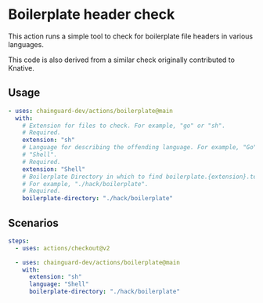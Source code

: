# Boilerplate header check

This action runs a simple tool to check for boilerplate file headers in various
languages.

This code is also derived from a similar check originally contributed to
Knative.


## Usage

```yaml
- uses: chainguard-dev/actions/boilerplate@main
  with:
    # Extension for files to check. For example, "go" or "sh".
    # Required.
    extension: "sh"
    # Language for describing the offending language. For example, "Go" or
    # "Shell".
    # Required.
    extension: "Shell"
    # Boilerplate Directory in which to find boilerplate.{extension}.text files.
    # For example, "./hack/boilerplate".
    # Required.
    boilerplate-directory: "./hack/boilerplate"
```

## Scenarios

```yaml
steps:
  - uses: actions/checkout@v2

  - uses: chainguard-dev/actions/boilerplate@main
    with:
      extension: "sh"
      language: "Shell"
      boilerplate-directory: "./hack/boilerplate"
```
